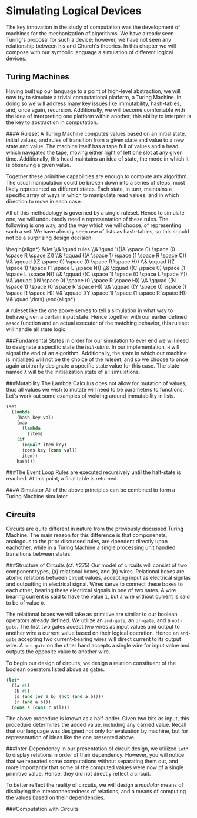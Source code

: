 Simulating Logical Devices
==========================
The key innovation in the study of computation was the development of machines for the mechanization of algorithms. We have already seen Turing's proposal for such a device; however, we have not seen any relationship between his and Church's theories. In this chapter we will compose with our symbolic language a simulation of different logical devices.

Turing Machines
---------------
Having built up our language to a point of high-level abstraction, we will now try to simulate a trivial computational platform, a Turing Machine. In doing so we will address many key issues like immutability, hash-tables, and, once again, recursion. Additionally, we will become comfortable with the idea of interpreting one platform within another; this ability to interpret is the key to abstraction in computation.

###A Ruleset
A Turing Machine computes values based on an initial state, initial values, and rules of transition from a given state and value to a new state and value. The machine itself has a tape full of values and a head which navigates the tape, moving either right of left one slot at any given time. Additionally, this head maintains an idea of state, the mode in which it is observing a given value.

Together these primitive capabilities are enough to compute any algorithm. The usual manipulation could be broken down into a series of steps, most likely represented as different states. Each state, in turn, maintains a specific array of ways in which to manipulate read values, and in which direction to move in each case.

All of this methodology is governed by a single ruleset. Hence to simulate one, we will undoubtedly need a representation of these rules. The following is one way, and the way which we will choose, of representing such a set. We have already seen use of lists as hash-tables, so this should not be a surprising design decision.

<div>
\begin{align*}
&(let 
\\& \quad rules
\\& \quad '(((A \space 0) \space (0 \space R \space Z))
\\& \qquad  ((A \space 1) \space (1 \space R \space C))
\\& \qquad  ((Z \space 0) \space (0 \space R \space H))
\\& \qquad  ((Z \space 1) \space (1 \space L \space N))
\\& \qquad  ((C \space 0) \space (1 \space L \space N))
\\& \qquad  ((C \space 1) \space (0 \space L \space Y))
\\& \qquad  ((N \space 0) \space (0 \space R \space H))
\\& \qquad  ((N \space 1) \space (0 \space R \space H))
\\& \qquad  ((Y \space 0) \space (1 \space R \space H))
\\& \qquad  ((Y \space 1) \space (1 \space R \space H))
\\& \quad \dots)
\end{align*}
</div>

A ruleset like the one above serves to tell a simulation in what way to behave given a certain input state. Hence together with our earlier defined `assoc` function and an actual executor of the matching behavior, this ruleset will handle all state logic.

###Fundamental States
In order for our simulation to ever end we will need to designate a specific state the *halt-state*. In our implementation, `H` will signal the end of an algorithm. Additionally, the state in which our machine is initialized will not be the choice of the ruleset, and so we choose to once again arbitrarily designate a specific state value for this case. The state named `A` will be the initialization state of all simulations.

###Mutability
The Lambda Calculus does not allow for mutation of values, thus all values we wish to mutate will need to be parameters to functions. Let's work out some examples of wokring around immutability in lists.

```scheme
(set 
  (lambda 
    (hash key val) 
    (map 
      (lambda 
        (item) 
	(if 
	  (equal? item key) 
	  (cons key (cons val)) 
	  item)) 
    hash)))
```

###The Event Loop
Rules are executed recursively until the halt-state is reached. At this point, a final table is returned.

###A Simulator
All of the above principles can be combined to form a Turing Machine simulator.

Circuits
--------
Circuits are quite different in nature from the previously discussed Turing Machine. The main reason for this difference is that componenets, analogous to the prior discussed rules, are dpendent directly upon eachother, while in a Turing Machine a single processing unit handled transitions between states.

###Structure of Circuits (cf. #275)
Our model of circuits will consist of two component types, (a) relational boxes, and (b) wires. Relational boxes are atomic relations between circuit values, accepting input as electrical signlas and outputting in electrical signal. Wires serve to connect these boxes to each other, bearing these electircal signals in one of two sates. A wire bearing current is said to have the value `1`, but a wire without current is said to be of value `0`.

The relational boxes we will take as primitive are similar to our boolean operators already defined. We utilize an `and-gate`, an `or-gate`, and a `not-gate`. The first two gates accept two wires as input values and output to another wire a current value based on their logical operation. Hence an `and-gate` accepting two current-bearing wires will direct current to its output wire. A `not-gate` on the other hand accepts a single wire for input value and outputs the opposite value to another wire.

To begin our design of circuits, we design a relation constituent of the boolean operators listed above as gates.

```scheme
(let* 
  ((a #t) 
   (b #f) 
   (s (and (or a b) (not (and a b)))) 
   (r (and a b))) 
  (cons s (cons r nil)))
```

The above procedure is known as a half-adder. Given two bits as input, this procedure determines the added value, including any carried value. Recall that our language was designed not only for evaluation by machine, but for representation of ideas like the one presented above.

###Inter-Dependency
In our presentation of circuit design, we utilized `let*` to display relations in order of their dependency. However, you will notice that we repeated some computations without separating them out, and more importantly that some of the computed values were now of a single primitive value. Hence, they did not directly reflect a circuit.

To better reflect the reality of circuits, we will design a *modular* means of displaying the interconnectedness of relations, and a means of computing the values based on their dependencies.

###Computation with Circuits
